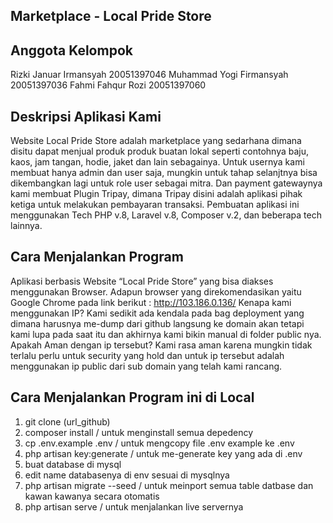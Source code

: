 ## Marketplace - Local Pride Store

## Anggota Kelompok 
Rizki Januar Irmansyah		20051397046
Muhammad Yogi Firmansyah  20051397036
Fahmi Fahqur Rozi         20051397060

## Deskripsi Aplikasi Kami

Website Local Pride Store adalah marketplace yang sedarhana dimana disitu dapat menjual produk produk buatan lokal seperti contohnya baju, kaos, jam tangan, hodie, jaket dan lain sebagainya.
Untuk usernya kami membuat hanya admin dan user saja, mungkin untuk tahap selanjtnya bisa dikembangkan lagi untuk role user sebagai mitra.
Dan payment gatewaynya kami membuat Plugin Tripay, dimana Tripay disini adalah aplikasi pihak ketiga untuk melakukan pembayaran transaksi.
Pembuatan aplikasi ini menggunakan Tech PHP v.8, Laravel v.8, Composer v.2, dan beberapa tech lainnya.

## Cara Menjalankan Program
Aplikasi berbasis Website “Local Pride Store” yang bisa diakses menggunakan Browser. Adapun browser yang direkomendasikan yaitu Google Chrome pada link berikut : http://103.186.0.136/
Kenapa kami menggunakan IP? Kami sedikit ada kendala pada bag deployment yang dimana harusnya me-dump dari github langsung ke domain akan tetapi kami lupa pada saat itu dan akhirnya kami bikin manual di folder public nya.
Apakah Aman dengan ip tersebut? Kami rasa aman karena mungkin tidak terlalu perlu untuk security yang hold dan untuk ip tersebut adalah menggunakan ip public dari sub domain yang telah kami  rancang.

## Cara Menjalankan Program ini di Local
1. git clone (url_github)
2. composer install / untuk menginstall semua depedency
3. cp .env.example .env / untuk mengcopy file .env example ke .env
4. php artisan key:generate / untuk me-generate key yang ada di .env
5. buat database di mysql
6. edit name databasenya di env sesuai di mysqlnya
7. php artisan migrate --seed / untuk meinport semua table datbase dan kawan kawanya secara otomatis
8. php artisan serve / untuk menjalankan live servernya

